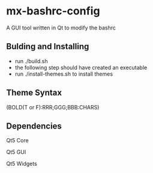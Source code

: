 # mx-bashrc-config
A GUI tool written in Qt to modify the bashrc

## Bulding and Installing

* run ./build.sh
* the following step should have created an executable
* run ./install-themes.sh to install themes

## Theme Syntax

(BOLD(T or F):RRR;GGG;BBB:CHARS)

## Dependencies

Qt5 Core

Qt5 GUI

Qt5 Widgets


